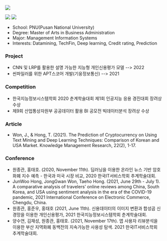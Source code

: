 <img src="https://capsule-render.vercel.app/api?type=Waving&color=auto&height=200&section=header&text=Profile&fontSize=90" />

<a href="https://www.python.org/" target="_blank"><img src="https://img.shields.io/badge/Python-3766AB?style=flat&logo=Python&logoColor=white"/></a>
<a href="https://www.r-project.org/" target="_blank"><img src="https://img.shields.io/badge/R-3766AB?style=flat&logo=RStudio&logoColor=white"/></a>

- School: PNU(Pusan National University)
- Degree: Master of Arts in Business Administration
- Major: Management Information Systems
- Interests: Datamining, TechFin, Deep learning, Credit rating, Prediction

### Project
- CNN 및 LRP를 활용한 설명 가능한 지능형 개인신용평가 모델 --> 2022
- 씬파일러를 위한 APT스코어 개발(기웅정보통신) --> 2021

### Competition
- 한국지능정보시스템학회 2020 춘계학술대회 제1회 인공지능 응용 경진대회 장려상 수상
- 제9회 산업통상자원부 공공데이터 활용 BI 공모전 빅데이터분석 장려상 수상

### Article
- Won, J., & Hong, T. (2021). The Prediction of Cryptocurrency on Using Text Mining and Deep Learning Techniques: Comparison of Korean and USA Market. Knowledge Management Research, 22(2), 1-17.

### Conference
- 원종관, 홍태호. (2020, November 11th). 딥러닝을 이용한 온라인 뉴스 기반 암호화폐 지수 예측 - 한국과 미국 시장 비교, 2020 한국IT서비스학회 추계학술대회.
- JunWoo Hong, JongGwan Won, Taeho Hong. (2021, June 29th - July 1). A comparative analysis of travelers’ online reviews among China, South Korea, and USA using sentiment analysis in the era of the COVID-19 pandemic, 2021 International Conference on Electronic Commerce, Chengdu, China.
- 원종관, 홍준우, 홍태호 (2021, June 11th). 신용데이터의 이미지 변환과 합성곱 신경망을 이용한 개인신용평가, 2021 한국지능정보시스템학회 춘계학술대회.
- 양수연, 김재성, 원종관, 홍태호. (2021, November 17th). 앱 사용자 리뷰분석을 이용한 부산 지역화폐 동백전의 지속가능한 사용성 탐색. 2021 한국IT서비스학회 추계학술대회.
